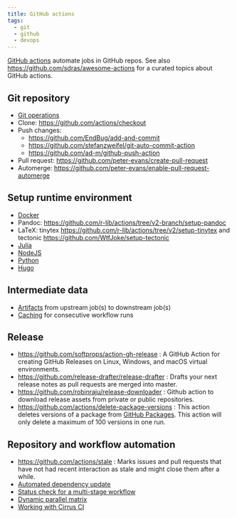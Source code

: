 ```yaml
---
title: GitHub actions
tags:
  - git
  - github
  - devops
---
```


[GitHub actions](https://docs.github.com/en/actions) automate jobs in GitHub repos. See also https://github.com/sdras/awesome-actions for a curated topics about GitHub actions.

## Git repository

+ [Git operations](git-ops-gha.md)
+ Clone: https://github.com/actions/checkout
+ Push changes:
  + https://github.com/EndBug/add-and-commit
  + https://github.com/stefanzweifel/git-auto-commit-action
  + https://github.com/ad-m/github-push-action
+ Pull request: https://github.com/peter-evans/create-pull-request
+ Automerge: https://github.com/peter-evans/enable-pull-request-automerge

## Setup runtime environment

+ [Docker](runtime/docker-gha.md)
+ Pandoc: https://github.com/r-lib/actions/tree/v2-branch/setup-pandoc
+ LaTeX: tinytex https://github.com/r-lib/actions/tree/v2/setup-tinytex and tectonic https://github.com/WtfJoke/setup-tectonic
+ [Julia](runtime/julia-gha.md)
+ [NodeJS](runtime/node-gha.md)
+ [Python](runtime/python-gha.md)
+ [Hugo](runtime/hugo-gha.md)

## Intermediate data

+ [Artifacts](artifacts-gha.md) from upstream job(s) to downstream job(s)
+ [Caching](caching-gha.md) for consecutive workflow runs

## Release

+ https://github.com/softprops/action-gh-release : A GitHub Action for creating GitHub Releases on Linux, Windows, and macOS virtual environments.
+ https://github.com/release-drafter/release-drafter : Drafts your next release notes as pull requests are merged into master.
+ https://github.com/robinraju/release-downloader : Github action to download release assets from private or public repositories.
+ https://github.com/actions/delete-package-versions : This action deletes versions of a package from [GitHub Packages](https://github.com/features/packages). This action will only delete a maximum of 100 versions in one run.

## Repository and workflow automation

+ https://github.com/actions/stale : Marks issues and pull requests that have not had recent interaction as stale and might close them after a while.
+ [Automated dependency update](auto-deps-update.md)
+ [Status check for a multi-stage workflow](status-check-job.md)
+ [Dynamic parallel matrix](dynamic-parallel-gha.md)
+ [Working with Cirrus CI](cirrus-ci-gha.md)
